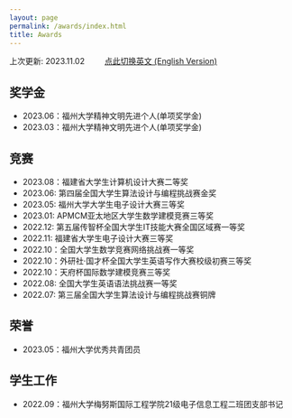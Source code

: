 ```yaml
---
layout: page
permalink: /awards/index.html
title: Awards
---
```


上次更新: 2023.11.02&nbsp;&nbsp;&nbsp;&nbsp;&nbsp;&nbsp;&nbsp;&nbsp;  [点此切换英文 (English Version)](https://wangzhipeng2002.github.io/file/awards-zh/)

## 奖学金

- 2023.06：福州大学精神文明先进个人(单项奖学金)
- 2023.03：福州大学精神文明先进个人(单项奖学金)<br>

## 竞赛

- 2023.08：福建省大学生计算机设计大赛二等奖
- 2023.06: 第四届全国大学生算法设计与编程挑战赛金奖
- 2023.05: 福州大学大学生电子设计大赛三等奖
- 2023.01: APMCM亚太地区大学生数学建模竞赛三等奖
- 2022.12: 第五届传智杯全国大学生IT技能大赛全国区域赛一等奖 
- 2022.11: 福建省大学生电子设计大赛三等奖
- 2022.10：全国大学生数学竞赛网络挑战赛一等奖
- 2022.10：外研社·国才杯全国大学生英语写作大赛校级初赛三等奖
- 2022.10：天府杯国际数学建模竞赛三等奖
- 2022.08: 全国大学生英语语法挑战赛一等奖
- 2022.07: 第三届全国大学生算法设计与编程挑战赛铜牌<br>

## 荣誉

- 2023.05：福州大学优秀共青团员<br>

## 学生工作

- 2022.09：福州大学梅努斯国际工程学院21级电子信息工程二班团支部书记<br>
